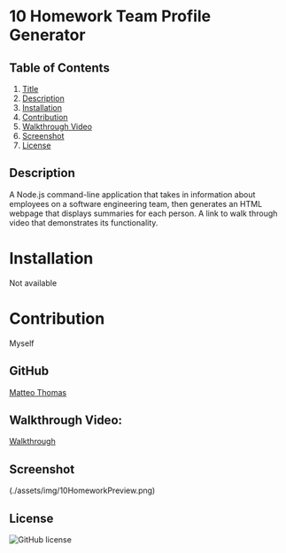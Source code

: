 # 10 Homework Team Profile Generator

## Table of Contents

1. [Title](Title)
2. [Description](#Description)
3. [Installation](#Installation)
4. [Contribution](#Contribution)
5. [Walkthrough Video](#Walkthrough)
6. [Screenshot](#Screenshot)
7. [License](#License)

## Description

A Node.js command-line application that takes in information about employees on a software engineering team, then generates an HTML webpage that displays summaries for each person. A link to walk through video that demonstrates its functionality.

# Installation

Not available

# Contribution

Myself

## GitHub

[Matteo Thomas](https://github.com/MatteoThomas)

## Walkthrough Video:

[Walkthrough](https://drive.google.com/file/d/1DAtHGeAqQ7yb4VXlPAMEG4zgTmYlhWD9/view)

## Screenshot

(./assets/img/10HomeworkPreview.png)

## License

![GitHub license](https://img.shields.io/badge/license-MIT-brightgreen)
